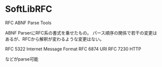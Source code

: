 # SoftLibRFC
RFC ABNF Parse Tools

ABNF ParserにRFC系の書式を乗せたもの。
パース順序の関係で若干の変更はあるが、RFCから解釈が変わるような変更はない。

RFC 5322 Internet Message Format
RFC 6874 URI
RFC 7230 HTTP

などがparse可能
